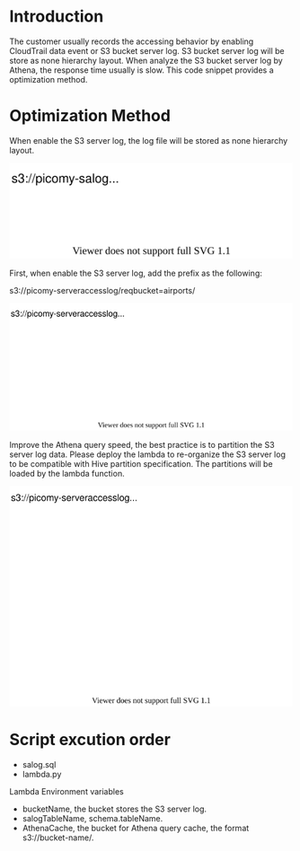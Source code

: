 # Introduction
The customer usually records the accessing behavior by enabling CloudTrail data event or S3 bucket server log. S3 bucket server log will be store as none hierarchy layout. When analyze the S3 bucket server log by Athena, the response time usually is slow. This code snippet provides a optimization method.

# Optimization Method
When enable the S3 server log, the log file will be stored as none hierarchy layout.

![](./img/original.svg)

First, when enable the S3 server log, add the prefix as the following:

s3://picomy-serveraccesslog/reqbucket=airports/

![](./img/re-org.svg)

Improve the Athena query speed, the best practice is to partition the S3 server log data. Please deploy the lambda to re-organize the S3 server log to be compatible with Hive partition specification. The partitions will be loaded by the lambda function.

![](./img/hive-compatible.svg)

# Script excution order

- salog.sql
- lambda.py

Lambda Environment variables
  - bucketName, the bucket stores the S3 server log.
  - salogTableName, schema.tableName.
  - AthenaCache, the bucket for Athena query cache, the format s3://bucket-name/.
